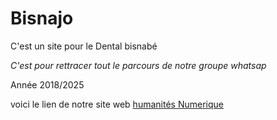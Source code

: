 # Bisnajo
C'est un site pour le Dental bisnabé

*C'est pour rettracer tout le parcours de notre groupe whatsap*

Année 2018/2025

voici le lien de notre site web [humanités Numerique](https://humanites-numeriques.univ-paris8.fr/)
